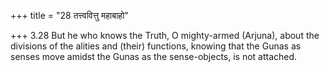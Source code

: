 +++
title = "28 तत्त्ववित्तु महाबाहो"

+++
3.28 But he who knows the Truth, O mighty-armed (Arjuna), about the
divisions of the alities and (their) functions, knowing that the Gunas
as senses move amidst the Gunas as the sense-objects, is not attached.
